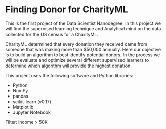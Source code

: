 # Finding Donor for CharityML

This is the first project of the Data Scientist Nanodegree. In this project we will find the supervised learning technique and Analytical mind on the data collected for the US census for a CharityML.

CharityML determined that every donation they received came from someone that was making more than $50,000 annually. 
Here our objective is to build an algorithm to best identify potential donors. In the process we will be evaluate and optimize several different supervised learners to determine which algorithm will provide the highest donation.

This project uses the following software and Python libraries:

* Python
* NumPy
* pandas
* scikit-learn (v0.17)
* Matplotlib
* Jupyter Notebook

Filter: income > 50K



